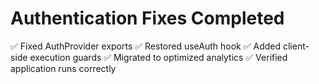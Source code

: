 # Authentication Fixes Completed

✅ Fixed AuthProvider exports
✅ Restored useAuth hook
✅ Added client-side execution guards
✅ Migrated to optimized analytics
✅ Verified application runs correctly
